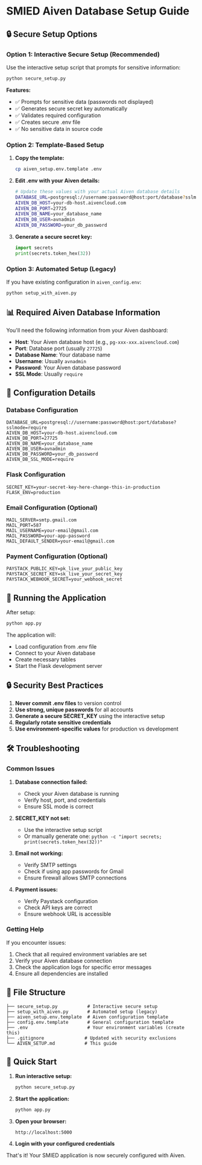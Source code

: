 # SMIED Aiven Database Setup Guide

## 🔒 Secure Setup Options

### Option 1: Interactive Secure Setup (Recommended)

Use the interactive setup script that prompts for sensitive information:

```bash
python secure_setup.py
```

**Features:**
- ✅ Prompts for sensitive data (passwords not displayed)
- ✅ Generates secure secret key automatically
- ✅ Validates required configuration
- ✅ Creates secure .env file
- ✅ No sensitive data in source code

### Option 2: Template-Based Setup

1. **Copy the template:**
   ```bash
   cp aiven_setup.env.template .env
   ```

2. **Edit .env with your Aiven details:**
   ```bash
   # Update these values with your actual Aiven database details
   DATABASE_URL=postgresql://username:password@host:port/database?sslmode=require
   AIVEN_DB_HOST=your-db-host.aivencloud.com
   AIVEN_DB_PORT=27725
   AIVEN_DB_NAME=your_database_name
   AIVEN_DB_USER=avnadmin
   AIVEN_DB_PASSWORD=your_db_password
   ```

3. **Generate a secure secret key:**
   ```python
   import secrets
   print(secrets.token_hex(32))
   ```

### Option 3: Automated Setup (Legacy)

If you have existing configuration in `aiven_config.env`:

```bash
python setup_with_aiven.py
```

## 📊 Required Aiven Database Information

You'll need the following information from your Aiven dashboard:

- **Host**: Your Aiven database host (e.g., `pg-xxx-xxx.aivencloud.com`)
- **Port**: Database port (usually `27725`)
- **Database Name**: Your database name
- **Username**: Usually `avnadmin`
- **Password**: Your Aiven database password
- **SSL Mode**: Usually `require`

## 🔧 Configuration Details

### Database Configuration
```env
DATABASE_URL=postgresql://username:password@host:port/database?sslmode=require
AIVEN_DB_HOST=your-db-host.aivencloud.com
AIVEN_DB_PORT=27725
AIVEN_DB_NAME=your_database_name
AIVEN_DB_USER=avnadmin
AIVEN_DB_PASSWORD=your_db_password
AIVEN_DB_SSL_MODE=require
```

### Flask Configuration
```env
SECRET_KEY=your-secret-key-here-change-this-in-production
FLASK_ENV=production
```

### Email Configuration (Optional)
```env
MAIL_SERVER=smtp.gmail.com
MAIL_PORT=587
MAIL_USERNAME=your-email@gmail.com
MAIL_PASSWORD=your-app-password
MAIL_DEFAULT_SENDER=your-email@gmail.com
```

### Payment Configuration (Optional)
```env
PAYSTACK_PUBLIC_KEY=pk_live_your_public_key
PAYSTACK_SECRET_KEY=sk_live_your_secret_key
PAYSTACK_WEBHOOK_SECRET=your_webhook_secret
```

## 🚀 Running the Application

After setup:

```bash
python app.py
```

The application will:
- Load configuration from .env file
- Connect to your Aiven database
- Create necessary tables
- Start the Flask development server

## 🔒 Security Best Practices

1. **Never commit .env files** to version control
2. **Use strong, unique passwords** for all accounts
3. **Generate a secure SECRET_KEY** using the interactive setup
4. **Regularly rotate sensitive credentials**
5. **Use environment-specific values** for production vs development

## 🛠️ Troubleshooting

### Common Issues

1. **Database connection failed:**
   - Check your Aiven database is running
   - Verify host, port, and credentials
   - Ensure SSL mode is correct

2. **SECRET_KEY not set:**
   - Use the interactive setup script
   - Or manually generate one: `python -c "import secrets; print(secrets.token_hex(32))"`

3. **Email not working:**
   - Verify SMTP settings
   - Check if using app passwords for Gmail
   - Ensure firewall allows SMTP connections

4. **Payment issues:**
   - Verify Paystack configuration
   - Check API keys are correct
   - Ensure webhook URL is accessible

### Getting Help

If you encounter issues:
1. Check that all required environment variables are set
2. Verify your Aiven database connection
3. Check the application logs for specific error messages
4. Ensure all dependencies are installed

## 📁 File Structure

```
├── secure_setup.py           # Interactive secure setup
├── setup_with_aiven.py       # Automated setup (legacy)
├── aiven_setup.env.template  # Aiven configuration template
├── config.env.template       # General configuration template
├── .env                      # Your environment variables (create this)
├── .gitignore               # Updated with security exclusions
└── AIVEN_SETUP.md           # This guide
```

## 🎯 Quick Start

1. **Run interactive setup:**
   ```bash
   python secure_setup.py
   ```

2. **Start the application:**
   ```bash
   python app.py
   ```

3. **Open your browser:**
   ```
   http://localhost:5000
   ```

4. **Login with your configured credentials**

That's it! Your SMIED application is now securely configured with Aiven.
